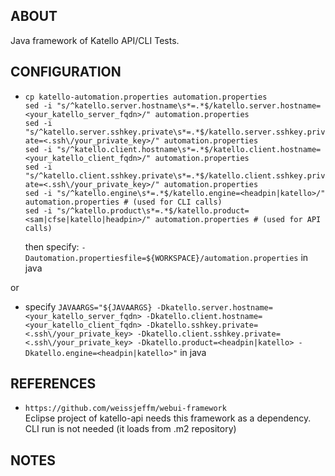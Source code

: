 ## ABOUT
Java framework of Katello API/CLI Tests.

## CONFIGURATION
* `cp katello-automation.properties automation.properties`  
  `sed -i "s/^katello.server.hostname\s*=.*$/katello.server.hostname=<your_katello_server_fqdn>/" automation.properties`  
  `sed -i "s/^katello.server.sshkey.private\s*=.*$/katello.server.sshkey.private=<.ssh\/your_private_key>/" automation.properties`  
  `sed -i "s/^katello.client.hostname\s*=.*$/katello.client.hostname=<your_katello_client_fqdn>/" automation.properties`  
  `sed -i "s/^katello.client.sshkey.private\s*=.*$/katello.client.sshkey.private=<.ssh\/your_private_key>/" automation.properties`    
  `sed -i "s/^katello.engine\s*=.*$/katello.engine=<headpin|katello>/" automation.properties # (used for CLI calls)`  
  `sed -i "s/^katello.product\s*=.*$/katello.product=<sam|cfse|katello|headpin>/" automation.properties # (used for API calls)`  
  
  then specify: `-Dautomation.propertiesfile=${WORKSPACE}/automation.properties` in java  

or

* specify `JAVAARGS="${JAVAARGS} -Dkatello.server.hostname=<your_katello_server_fqdn> -Dkatello.client.hostname=<your_katello_client_fqdn> -Dkatello.sshkey.private=<.ssh\/your_private_key> -Dkatello.client.sshkey.private=<.ssh\/your_private_key> -Dkatello.product=<headpin|katello> -Dkatello.engine=<headpin|katello>"` in java

## REFERENCES
* `https://github.com/weissjeffm/webui-framework`  
  Eclipse project of katello-api needs this framework as a dependency.  
  CLI run is not needed (it loads from .m2 repository)

## NOTES


